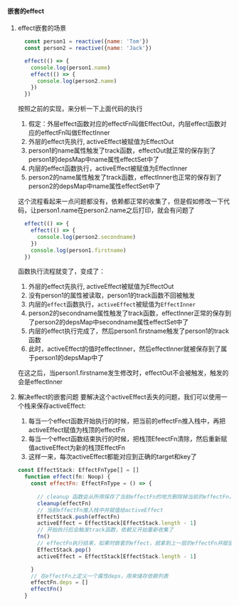 #### 嵌套的effect

1. effect嵌套的场景
    ```js
      const person1 = reactive({name: 'Tom'})
      const person2 = reactive({name: 'Jack'})

      effect(() => {
        console.log(person1.name)
        effect(() => {
          console.log(person2.name)
        })
      })
    ```
    按照之前的实现，来分析一下上面代码的执行
      1. 假定：外层effect函数对应的effectFn叫做EffectOut，内层effect函数对应的effectFn叫做EffectInner
      2. 外层的effect先执行, activeEffect被赋值为EffectOut
      3. person1的name属性触发了track函数，effectOut就正常的保存到了person1的depsMap中name属性effectSet中了
      4. 内层的effect函数执行，activeEffect被赋值为EffectInner
      5. person2的name属性触发了track函数，effectInner也正常的保存到了person2的depsMap中name属性effectSet中了

    这个流程看起来一点问题都没有，依赖都正常的收集了，但是假如修改一下代码，让person1.name在person2.name之后打印，就会有问题了
    ```js
      effect(() => {
        effect(() => {
          console.log(person2.secondname)
        })
        console.log(person1.firstname)
      })
    ```
    函数执行流程就变了，变成了：
      1. 外层的effect先执行, activeEffect被赋值为EffectOut
      2. 没有person1的属性被读取，person1的track函数不回被触发
      3. 内层的`effect`函数执行，`activeEffect`被赋值为`EffectInner`
      4. person2的secondname属性触发了track函数，effectInner正常的保存到了person2的depsMap中secondname属性effectSet中了
      5. 内层的effect执行完成了，然后person1.firstname触发了person1的track函数
      6. 此时，activeEffect的值时effectInner，然后effectInner就被保存到了属于person1的depsMap中了
      
    在这之后，当person1.firstname发生修改时，effectOut不会被触发，触发的会是effectInner

  2. 解决effect的嵌套问题
    要解决这个activeEffect丢失的问题，我们可以使用一个栈来保存activeEffect:
      1. 每当一个effect函数开始执行的时候，把当前的effectFn推入栈中，再把activeEffect赋值为栈顶的effectFn
      2. 每当一个effect函数结束执行的时候，把栈顶EfeectFn清除，然后重新赋值activeEffect为新的栈顶EffectFn
      3. 这样一来，每次activeEffect都能对应到正确的target和key了
      ```js
      const EffectStack: EffectFnType[] = []
        function effect(fn: Noop) {
          const effectFn: EffectFnType = () => {
            
            // cleanup 函数会从所用保存了当前effectFn的地方删除掉当前的effectFn，effectFn的deps也会清空，双向删除
            cleanup(effectFn)
            // 当前effectFn推入栈中并赋值给activeEffect
            EffectStack.push(effectFn)
            activeEffect = EffectStack[EffectStack.length - 1]
            // 开始执行后会触发track函数，依赖又开始重新收集了
            fn()
            // effectFn执行结束，如果时嵌套的effect，就拿到上一层的effectFn并赋值给activeEffect
            EffectStack.pop()
            activeEffect = EffectStack[EffectStack.length - 1]

          }
          // 在effectFn上定义一个属性deps，用来储存依赖列表
          effectFn.deps = []
          effectFn()
        }

      ```



